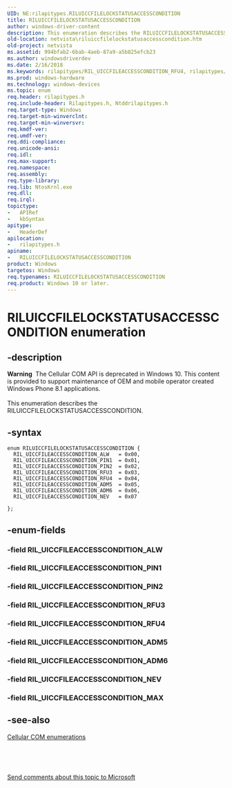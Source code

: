 ```yaml
---
UID: NE:rilapitypes.RILUICCFILELOCKSTATUSACCESSCONDITION
title: RILUICCFILELOCKSTATUSACCESSCONDITION
author: windows-driver-content
description: This enumeration describes the RILUICCFILELOCKSTATUSACCESSCONDITION.
old-location: netvista\riluiccfilelockstatusaccesscondition.htm
old-project: netvista
ms.assetid: 994bfab2-6bab-4aeb-87a9-a5b825efcb23
ms.author: windowsdriverdev
ms.date: 2/16/2018
ms.keywords: rilapitypes/RIL_UICCFILEACCESSCONDITION_RFU4, rilapitypes/RIL_UICCFILEACCESSCONDITION_ADM5, rilapitypes/RILUICCFILELOCKSTATUSACCESSCONDITION, rilapitypes/RIL_UICCFILEACCESSCONDITION_ADM6, rilapitypes/RIL_UICCFILEACCESSCONDITION_PIN1, RIL_UICCFILEACCESSCONDITION_RFU3, RILUICCFILELOCKSTATUSACCESSCONDITION, RIL_UICCFILEACCESSCONDITION_ALW, rilapitypes/RIL_UICCFILEACCESSCONDITION_ALW, RIL_UICCFILEACCESSCONDITION_PIN1, RIL_UICCFILEACCESSCONDITION_ADM6, rilapitypes/RIL_UICCFILEACCESSCONDITION_RFU3, RILUICCFILELOCKSTATUSACCESSCONDITION enumeration [Network Drivers Starting with Windows Vista], rilapitypes/RIL_UICCFILEACCESSCONDITION_PIN2, rilapitypes/RIL_UICCFILEACCESSCONDITION_NEV, RIL_UICCFILEACCESSCONDITION_NEV, RIL_UICCFILEACCESSCONDITION_PIN2, netvista.riluiccfilelockstatusaccesscondition, RIL_UICCFILEACCESSCONDITION_RFU4, RIL_UICCFILEACCESSCONDITION_ADM5
ms.prod: windows-hardware
ms.technology: windows-devices
ms.topic: enum
req.header: rilapitypes.h
req.include-header: Rilapitypes.h, Ntddrilapitypes.h
req.target-type: Windows
req.target-min-winverclnt: 
req.target-min-winversvr: 
req.kmdf-ver: 
req.umdf-ver: 
req.ddi-compliance: 
req.unicode-ansi: 
req.idl: 
req.max-support: 
req.namespace: 
req.assembly: 
req.type-library: 
req.lib: NtosKrnl.exe
req.dll: 
req.irql: 
topictype:
-	APIRef
-	kbSyntax
apitype:
-	HeaderDef
apilocation:
-	rilapitypes.h
apiname:
-	RILUICCFILELOCKSTATUSACCESSCONDITION
product: Windows
targetos: Windows
req.typenames: RILUICCFILELOCKSTATUSACCESSCONDITION
req.product: Windows 10 or later.
---
```


# RILUICCFILELOCKSTATUSACCESSCONDITION enumeration


## -description


<div class="alert"><b>Warning</b>  The Cellular COM API is deprecated in Windows 10. This content is provided to support maintenance of OEM and mobile operator created Windows Phone 8.1 applications.</div><div> </div>This enumeration describes the RILUICCFILELOCKSTATUSACCESSCONDITION.


## -syntax


````
enum RILUICCFILELOCKSTATUSACCESSCONDITION {
  RIL_UICCFILEACCESSCONDITION_ALW   = 0x00, 
  RIL_UICCFILEACCESSCONDITION_PIN1  = 0x01, 
  RIL_UICCFILEACCESSCONDITION_PIN2  = 0x02, 
  RIL_UICCFILEACCESSCONDITION_RFU3  = 0x03, 
  RIL_UICCFILEACCESSCONDITION_RFU4  = 0x04, 
  RIL_UICCFILEACCESSCONDITION_ADM5  = 0x05, 
  RIL_UICCFILEACCESSCONDITION_ADM6  = 0x06, 
  RIL_UICCFILEACCESSCONDITION_NEV   = 0x07 

};
````


## -enum-fields




### -field RIL_UICCFILEACCESSCONDITION_ALW


### -field RIL_UICCFILEACCESSCONDITION_PIN1


### -field RIL_UICCFILEACCESSCONDITION_PIN2


### -field RIL_UICCFILEACCESSCONDITION_RFU3


### -field RIL_UICCFILEACCESSCONDITION_RFU4


### -field RIL_UICCFILEACCESSCONDITION_ADM5


### -field RIL_UICCFILEACCESSCONDITION_ADM6


### -field RIL_UICCFILEACCESSCONDITION_NEV


### -field RIL_UICCFILEACCESSCONDITION_MAX




## -see-also

<a href="https://msdn.microsoft.com/library/windows/hardware/dn946509">Cellular COM enumerations</a>



 

 

<a href="mailto:wsddocfb@microsoft.com?subject=Documentation%20feedback [netvista\netvista]:%20RILUICCFILELOCKSTATUSACCESSCONDITION enumeration%20 RELEASE:%20(2/16/2018)&amp;body=%0A%0APRIVACY STATEMENT%0A%0AWe use your feedback to improve the documentation. We don't use your email address for any other purpose, and we'll remove your email address from our system after the issue that you're reporting is fixed. While we're working to fix this issue, we might send you an email message to ask for more info. Later, we might also send you an email message to let you know that we've addressed your feedback.%0A%0AFor more info about Microsoft's privacy policy, see http://privacy.microsoft.com/en-us/default.aspx." title="Send comments about this topic to Microsoft">Send comments about this topic to Microsoft</a>

